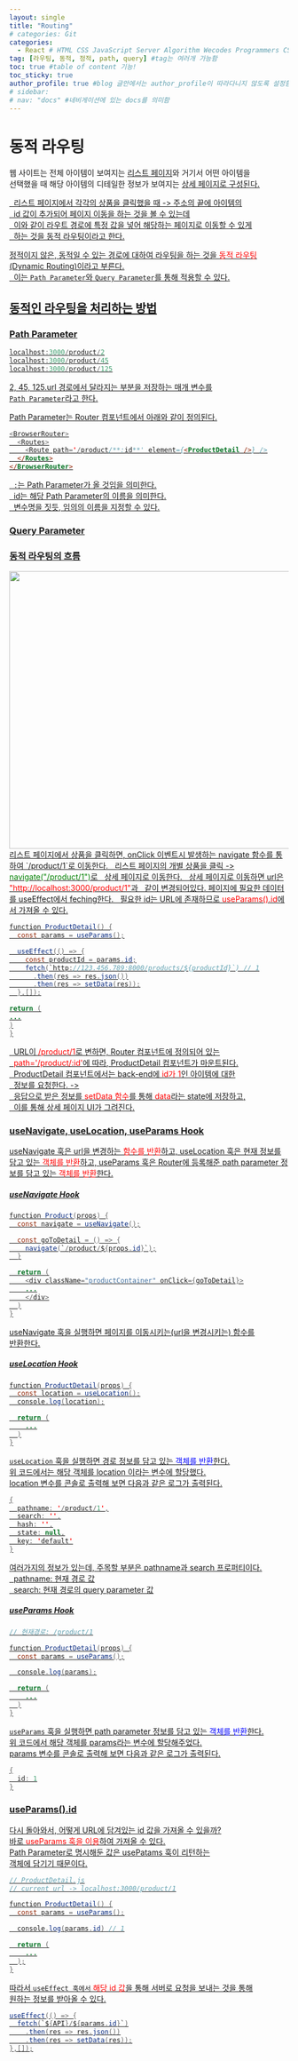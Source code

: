 ```yaml
---
layout: single
title: "Routing"
# categories: Git
categories:
  - React # HTML CSS JavaScript Server Algorithm Wecodes Programmers CS Github Blog
tag: [라우팅, 동적, 정적, path, query] #tag는 여러개 가능함
toc: true #table of content 기능!
toc_sticky: true
author_profile: true #blog 글안에서는 author_profile이 따라다니지 않도록 설정함
# sidebar:
# nav: "docs" #네비게이션에 있는 docs를 의미함
---
```


# 동적 라우팅

웹 사이트는 전체 아이템이 보여지는 <u>리스트 페이지</u>와 거기서 어떤 아이템을  
선택했을 때 해당 아이템의 디테일한 정보가 보여지는 <u>상세 페이지<u>로 구성된다.

&nbsp; 리스트 페이지에서 각각의 상품을 클릭했을 때 -> 주소의 끝에 아이템의  
&nbsp; id 값이 추가되어 페이지 이동을 하는 것을 볼 수 있는데  
&nbsp; 이와 같이 라우트 경로에 특정 값을 넣어 해당하는 페이지로 이동할 수 있게  
&nbsp; 하는 것을 동적 라우팅이라고 한다.

정적이지 않은, <u>동적일 수 있는 경로에 대하여 라우팅</u>을 하는 것을 <span style="color:red">동적 라우팅</span>  
(Dynamic Routing)이라고 부른다.  
&nbsp; 이는 `Path Parameter`와 `Query Parameter`를 통해 적용할 수 있다.

## 동적인 라우팅을 처리하는 방법

### Path Parameter

```java
localhost:3000/product/2
localhost:3000/product/45
localhost:3000/product/125
```

<u>2, 45, 125</u>.url 경로에서 달라지는 부분을 저장하는 매개 변수를  
`Path Parameter`라고 한다.

Path Parameter는 Router 컴포넌트에서 아래와 같이 정의된다.

```java
<BrowserRouter>
  <Routes>
    <Route path='/product/**:id**' element={<ProductDetail />} />
  </Routes>
</BrowserRouter>
```

&nbsp; `:`는 <u>Path Parameter가 올 것임</u>을 의미한다.  
&nbsp; id는 해당 Path Parameter의 이름을 의미한다.  
&nbsp; 변수명을 짓듯, 임의의 이름을 지정할 수 있다.

### Query Parameter

### 동적 라우팅의 흐름

<img src="https://user-images.githubusercontent.com/87808288/156949745-466c02c9-3c37-467f-9119-6f1a51bd9a6b.png" width="800" height="500">  
리스트 페이지에서 상품을 클릭하면, onClick 이벤트시 발생하는  
<u>navigate 함수</u>를 통하여 `/product/1`로 이동한다.  
&nbsp; 리스트 페이지의 개별 상품을 클릭 -> <span style="color:green">navigate("/product/1")</span>로  
&nbsp; 상세 페이지로 이동한다.  
&nbsp; 상세 페이지로 이동하면 url은 <span style="color:red">"http://localhost:3000/product/1"</span>과  
&nbsp; 같이 변경되어있다.  
페이지에 필요한 데이터를 useEffect에서 feching한다.  
&nbsp; <u>필요한 id는 URL에 존재</u>하므로 <span style="color:red">useParams().id</span>에서 가져올 수 있다.

```java
function ProductDetail() {
  const params = useParams();

  useEffect(() => {
    const productId = params.id;
    fetch(`http://123.456.789:8000/products/${productId}`) // 1
      .then(res => res.json())
      .then(res => setData(res));
  },[]);

return (
...
)
}
```

&nbsp; URL이 <span style="color:red">/product/1</span>로 변하면, Router 컴포넌트에 정의되어 있는  
&nbsp; <span style="color:red">path='/product/:id'</span>에 따라, ProductDetail 컴포넌트가 마운트된다.  
&nbsp; ProductDetail 컴포넌트에서는 back-end에 <span style="color:red">id가 1</span>인 아이템에 대한  
&nbsp; 정보를 요청한다. ->  
&nbsp; 응답으로 받은 정보를 <span style="color:red">setData 함수</span>를 통해 <span style="color:red">data</span>라는 state에 저장하고,  
&nbsp; 이를 통해 상세 페이지 UI가 그려진다.

### useNavigate, useLocation, useParams Hook

useNavigate 훅은 url을 변경하는 <span style="color:red">함수를 반환</span>하고,
useLocation 훅은 현재 정보를 담고 있는 <span style="color:red">객체를 반환</span>하고,
useParams 훅은 Router에 등록해준 path parameter 정보를 담고 있는
<span style="color:red">객체를 반환</span>한다.

##### useNavigate Hook

```java
function Product(props) {
  const navigate = useNavigate();

  const goToDetail = () => {
    navigate(`/product/${props.id}`);
  }

  return (
    <div className="productContainer" onClick={goToDetail}>
	...
    </div>
  )
}
```

useNavigate 훅을 실행하면 페이지를 이동시키는(url을 변경시키는) 함수를  
반환한다.

##### useLocation Hook

```java
function ProductDetail(props) {
  const location = useLocation();
  console.log(location);

  return (
    ...
  )
}
```

`useLocation` 훅을 실행하면 경로 정보를 담고 있는 <span style="color:blue">객체를 반환</span>한다.  
위 코드에서는 <u>해당 객체를 location 이라는 변수에 할당</u>했다.  
location 변수를 콘솔로 출력해 보면 다음과 같은 로그가 출력된다.

```java
{
  pathname: '/product/1',
  search: '',
  hash: '',
  state: null,
  key: 'default'
}
```

여러가지의 정보가 있는데, 주목할 부분은 <u>pathname</u>과 <u>search</u> 프로퍼티이다.  
&nbsp; pathname: 현재 경로 값  
&nbsp; search: 현재 경로의 query parameter 값

##### useParams Hook

```java
// 현재경로: /product/1

function ProductDetail(props) {
  const params = useParams();

  console.log(params);

  return (
    ...
  )
}
```

`useParams` 훅을 실행하면 path parameter 정보를 담고 있는 <span style="color:blue">객체를 반환</span>한다.  
위 코드에서 해당 <u>객체를 params라는 변수에 할당</u>해주었다.  
params 변수를 콘솔로 출력해 보면 다음과 같은 로그가 출력된다.

```java
{
  id: 1
}
```

### useParams().id

다시 돌아와서, 어떻게 <u>URL에 담겨있는 id 값을 가져올 수</u> 있을까?  
바로 <span style="color:red">useParams 훅을 이용</span>하여 가져올 수 있다.  
Path Parameter로 명시해둔 값은 usePatams 훅이 리턴하는  
객체에 담기기 때문이다.

```java
// ProductDetail.js
// current url -> localhost:3000/product/1

function ProductDetail() {
  const params = useParams();

  console.log(params.id) // 1

  return (
    ...
  );
}
```

따라서 `useEffect 훅에서` <span style="color:red">해당 id 값</span>을 통해 서버로 요청을 보내는 것을 통해  
원하는 정보를 받아올 수 있다.

```java
useEffect(() => {
  fetch(`${API}/${params.id}`)
    .then(res => res.json())
    .then(res => setData(res));
},[]);
```

<!-- 메소드 위에 변수 선언, 메소드 안에 메소드, 메소드 끝나고 리턴 -->

<!-- ### 2. Link 넣기

```

유형 1: (설명어를 입력) : [gunhee's coding blog](https://gunhee-jeong.github.io/)
유형 2: (URL 자동연결) : <https://gunhee-jeong.github.io/>
유형 3: (동일 파일 내 '문단으로 이동') : [1. Header로 이동](###-1-header)

```

유형 1: (설명어를 입력) : [gunhee's coding blog](https://gunhee-jeong.github.io/)
유형 2: (URL 자동연결) : <https://gunhee-jeong.github.io/>
유형 3: (동일 파일 내 '문단으로 이동') : [1. Header로 이동](#1-header)
유형 3의 방법

1. 특수문자를 제거
2. 스페이스는 -로 바꾸고
3. 대문자는 소문자로!
   그래서 ### 1. Header -> #1-header

## Link: [google][https://www.google.com/]

### 3. 수평선

```

---

```

---

### 4. 라인 바꾸기

```

스페이스바를 2번 눌러주면 다음칸으로
이동할 수 있어요!

```

---

스페이스바를 2번 눌러주면
다음칸으로 이동할 수 있어요!

### 5. list 만들기

```

1. 1번
2. 2번
3. 3번

- 순서없는 list
  - 순서없는 list
    - 순서없는 list

```

1. 1번
2. 2번
3. 3번

- 순서없는 list
  - 순서없는 list
    - 순서없는 list

---

### 6. font 관련

```

**진하게** -> 볼드
_기울여서_ -> 이탤릭체
~~취소선~~ -> 취소선

<ul>밑줄넣기</ul> -> 밑줄
<span style="color:red">빨간 글씨</span> -> 글자색
이것이 `인라인` 입니다 -> 인라인 코드
```

**진하게** -> 볼드
_기울여서_ -> 이탤릭체
~~취소선~~ -> 취소선
<u>밑줄넣기</u> -> 밑줄
<span style="color:red">빨간 글씨</span>
이것이 `인라인` 입니다 -> 인라인 코드

---

### 7. 인용구문

```
> coding
>
> > JavaScript
> >
> > > 내가 프짱!
```

> coding
>
> > JavaScript
> >
> > > 내가 프짱!

---

### 8. 이미지 삽입

```
유형1: ('사이즈를 조절' -> HTML 태그 사용) : <img src="https://gunhee-jeong.github.io/assets/images/blogLogo.png" width="300" height="200">
유형2: (이미지 삽입 후 -> 링크 걸기)
[![이미지](https://gunhee-jeong.github.io/assets/images/blogLogo/blogLogo.png)](https://gunhee-jeong.github.io/)
```

유형1: ('사이즈를 조절' -> HTML 태그 사용) : <img src="https://gunhee-jeong.github.io/assets/images/blogLogo.png" width="300" height="200">
유형2: (이미지 삽입 후 -> 링크 걸기)
[![이미지](https://gunhee-jeong.github.io/assets/images/blogLogo.png)](https://gunhee-jeong.github.io/)

### 9. 표 만들기

```
||국어|영어|
| :--- | ---: | :--: |
|건희 | 100점 | 100점
|철수 | 100점 | 100점
```

|      |  국어 | 영어  |
| :--- | ----: | :---: |
| 건희 | 100점 | 100점 |
| 철수 | 100점 | 100점 |

> - header를 넣고 싶은 경우 ---을 사용하고 :을 이용하여 정렬에 사용함!

### 10. 토글 만들기

```
<details>
<summary>여기를 누르세요</summary>
<div markdown="1">
숨겨진 내용
</div>
</details>
```

<details>
<summary>여기를 누르세요</summary>
<div markdown="1">
숨겨진 내용
</div>
</details> -->
